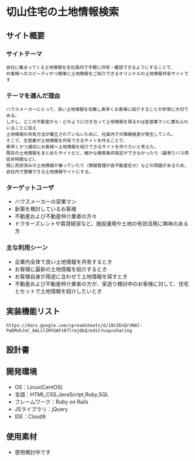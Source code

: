 # 切山住宅の土地情報検索

## サイト概要

### サイトテーマ
    自社に集まってくる土地情報を全社員内で手軽に共有・確認できるようにすることで、
    お客様へのスピーディかつ簡単に土地情報をご紹介できるオリジナルの土地情報共有サイトです

### テーマを選んだ理由
    ハウスメーカーにとって、良い土地情報を収集し素早くお客様に紹介することが非常に大切である。
    しかし、どこの不動産から・どのように付き合って土地情報を得るかは各営業マンに委ねられいることに加え
    土地情報の共有方法が確立されていないために、社員内での情報格差が発生していた。
    そこで、全営業が土地情報を共有できるサイトを作ることで、
    素早くかつ適切にお客様へ土地情報を紹介できるサイトを作りたいと考えた。
    既存の土地情報をまとめたサイトだと、細かな検索条件設定ができなかったり（最寄りバス停徒歩時間など）、
    既に売却済みの土地情報が乗っていたり（情報管理が各不動産任せ）などの問題があるため、自社内で管轄できる土地情報サイトにする。

### ターゲットユーザ
- ハウスメーカーの営業マン
- 新築を検討しているお客様
- 不動産および不動産仲介業者の方々
- ドクターズレントや賃貸経営など、施設運用や土地の有効活用に興味のある方


### 主な利用シーン
- 企業内全体で良い土地情報を共有するとき
- お客様に最新の土地情報を紹介するとき
- お客様自身が用途に合わせて土地情報を探すとき
- 不動産および不動産仲介業者の方が、家造り検討中のお客様に対して、住宅とセットで土地情報を紹介したいとき

## 実装機能リスト
    https://docs.google.com/spreadsheets/d/18nIEnQrVNAl-PwEMuhJoC_6ALilZHYGAFz07lrejQkQ/edit?usp=sharing

## 設計書


## 開発環境
- OS：Linux(CentOS)
- 言語：HTML,CSS,JavaScript,Ruby,SQL
- フレームワーク：Ruby on Rails
- JSライブラリ：jQuery
- IDE：Cloud9

## 使用素材
- 使用検討中です
